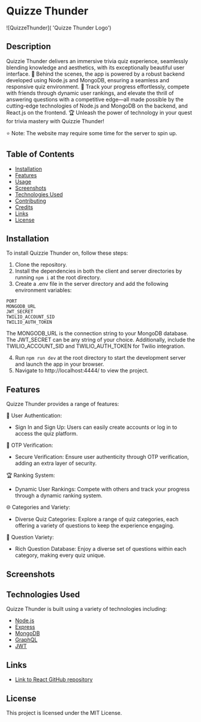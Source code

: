 # Quizze Thunder

![QuizzeThunder]( 'Quizze Thunder Logo')

## Description

Quizzie Thunder delivers an immersive trivia quiz experience, seamlessly blending knowledge and aesthetics, with its exceptionally beautiful user interface. 🌟 Behind the scenes, the app is powered by a robust backend developed using Node.js and MongoDB, ensuring a seamless and responsive quiz environment. 🚀 Track your progress effortlessly, compete with friends through dynamic user rankings, and elevate the thrill of answering questions with a competitive edge—all made possible by the cutting-edge technologies of Node.js and MongoDB on the backend, and React.js on the frontend. 🏆 Unleash the power of technology in your quest for trivia mastery with Quizzie Thunder!

⭐ Note: The website may require some time for the server to spin up.

## Table of Contents

- [Installation](#installation)
- [Features](#features)
- [Usage](#usage)
- [Screenshots](#screenshots)
- [Technologies Used](#technologies-used)
- [Contributing](#contributing)
- [Credits](#credits)
- [Links](#links)
- [License](#license)

## Installation

To install Quizzie Thunder on, follow these steps:

1. Clone the repository.
2. Install the dependencies in both the client and server directories by running `npm i` at the root directory.
3. Create a .env file in the server directory and add the following environment variables:

```
PORT
MONGODB_URL
JWT_SECRET
TWILIO_ACCOUNT_SID
TWILIO_AUTH_TOKEN
```

The MONGODB_URL is the connection string to your MongoDB database. The JWT_SECRET can be any string of your choice. Additionally, include the TWILIO_ACCOUNT_SID and TWILIO_AUTH_TOKEN for Twilio integration.

4. Run `npm run dev` at the root directory to start the development server and launch the app in your browser.
5. Navigate to http://localhost:4444/ to view the project.

## Features

Quizze Thunder provides a range of features:

🔐 User Authentication:

- Sign In and Sign Up: Users can easily create accounts or log in to access the quiz platform.

📱 OTP Verification:

- Secure Verification: Ensure user authenticity through OTP verification, adding an extra layer of security.

🏆 Ranking System:

- Dynamic User Rankings: Compete with others and track your progress through a dynamic ranking system.

🌐 Categories and Variety:

- Diverse Quiz Categories: Explore a range of quiz categories, each offering a variety of questions to keep the experience engaging.

🤔 Question Variety:

- Rich Question Database: Enjoy a diverse set of questions within each category, making every quiz unique.


## Screenshots


## Technologies Used

Quizze Thunder is built using a variety of technologies including:

- [Node.js](https://nodejs.org/en)
- [Express](https://expressjs.com/)
- [MongoDB](https://www.mongodb.com/)
- [GraphQL](https://graphql.org/)
- [JWT](https://jwt.io/)


## Links

- [Link to React GitHub repository](https://github.com/Shashank02051997/QuizzieThunder-ReactJs)

## License

This project is licensed under the MIT License.